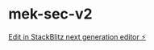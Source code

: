 # mek-sec-v2

[Edit in StackBlitz next generation editor ⚡️](https://stackblitz.com/~/github.com/denizaytac/mek-sec-v2)